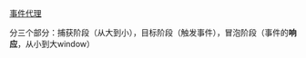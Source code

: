 <!-- 事件代理、冒泡.md -->

[事件代理](./asset/event_bubbling.png)

分三个部分：捕获阶段（从大到小），目标阶段（触发事件），冒泡阶段（事件的**响应**，从小到大window）


